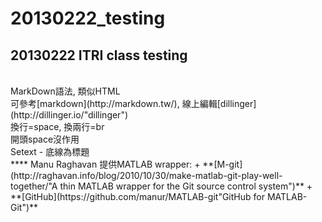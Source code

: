 20130222_testing
====

20130222 ITRI class testing
----
<br/>
MarkDown語法, 類似HTML <br/>
可參考[markdown](http://markdown.tw/), 線上編輯[dillinger](http://dillinger.io/"dillinger")
<br/>
換行=space,  換兩行=br <br/>
開頭space沒作用 <br/>
Setext - 底線為標題<br/>
****
Manu Raghavan 提供MATLAB wrapper:
+ **[M-git](http://raghavan.info/blog/2010/10/30/make-matlab-git-play-well-together/"A thin MATLAB wrapper for the Git source control system")**
+ **[GitHub](https://github.com/manur/MATLAB-git"GitHub for MATLAB-Git")**
